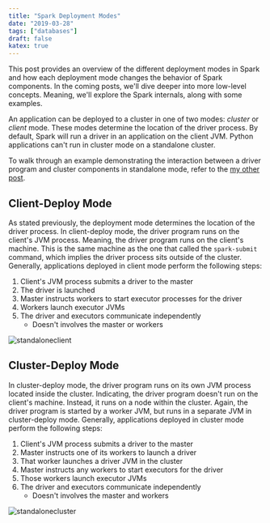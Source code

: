 ```yaml
---
title: "Spark Deployment Modes"
date: "2019-03-28"
tags: ["databases"]
draft: false
katex: true
---
```


This post provides an overview of the different deployment modes in Spark and how each deployment mode changes the behavior of Spark components. In the coming posts, we'll dive deeper into more low-level concepts. Meaning, we'll explore the Spark internals, along with some examples.

An application can be deployed to a cluster in one of two modes: *cluster* or *client* mode. These modes determine the location of the driver process. By default, Spark will run a driver in an application on the client JVM. Python applications can't run in cluster mode on a standalone cluster.

To walk through an example demonstrating the interaction between a driver program and cluster components in standalone mode, refer to the [my other post](/blog/spark-standalone/).

## Client-Deploy Mode
As stated previously, the deployment mode determines the location of the driver process. In client-deploy mode, the driver program runs on the client's JVM process. Meaning, the driver program runs on the client's machine. This is the same machine as the one that called the `spark-submit` command, which implies the driver process sits outside of the cluster. Generally, applications deployed in client mode perform the following steps:
1. Client's JVM process submits a driver to the master
2. The driver is launched
3. Master instructs workers to start executor processes for the driver
4. Workers launch executor JVMs
5. The driver and executors communicate independently
	- Doesn't involves the master or workers

![standaloneclient](/img/standalone-client.svg)

## Cluster-Deploy Mode
In cluster-deploy mode, the driver program runs on its own JVM process located inside the cluster. Indicating, the driver program doesn't run on the client's machine. Instead, it runs on a node within the cluster. Again, the driver program is started by a worker JVM, but runs in a separate JVM in cluster-deploy mode. Generally, applications deployed in cluster mode perform the following steps:
1. Client's JVM process submits a driver to the master
2. Master instructs one of its workers to launch a driver
3. That worker launches a driver JVM in the cluster
4. Master instructs any workers to start executors for the driver
5. Those workers launch executor JVMs
6. The driver and executors communicate independently
	- Doesn't involves the master and workers

![standalonecluster](/img/standalone-cluster.svg)
